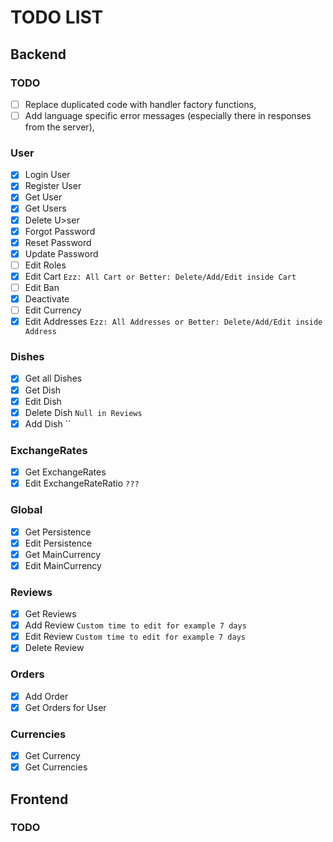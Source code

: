 # TODO LIST

## Backend
### TODO
- [ ] Replace duplicated code with handler factory functions,
- [ ] Add language specific error messages (especially there in responses from the server),
 
### **User**

- [X] Login User
- [X] Register User
- [X] Get User
- [X] Get Users
- [X] Delete U>ser
- [X] Forgot Password 
- [X] Reset Password
- [X] Update Password
- [ ] Edit Roles
- [x] Edit Cart `Ezz: All Cart or Better: Delete/Add/Edit inside Cart`
- [ ] Edit Ban
- [X] Deactivate
- [ ] Edit Currency
- [x] Edit Addresses `Ezz: All Addresses or Better: Delete/Add/Edit inside Address`

### **Dishes**

- [X] Get all Dishes
- [X] Get Dish
- [X] Edit Dish
- [X] Delete Dish `Null in Reviews`
- [X] Add Dish ``

### **ExchangeRates**

- [X] Get ExchangeRates
- [X] Edit ExchangeRateRatio `???`

### **Global**

- [X] Get Persistence
- [X] Edit Persistence
- [X] Get MainCurrency
- [X] Edit MainCurrency
 
### **Reviews**

- [X] Get Reviews
- [X] Add Review `Custom time to edit for example 7 days`
- [X] Edit Review `Custom time to edit for example 7 days`
- [X] Delete Review

### **Orders**

- [X] Add Order
- [X] Get Orders for User

### **Currencies**

- [X] Get Currency 
- [X] Get Currencies

## Frontend

### TODO
